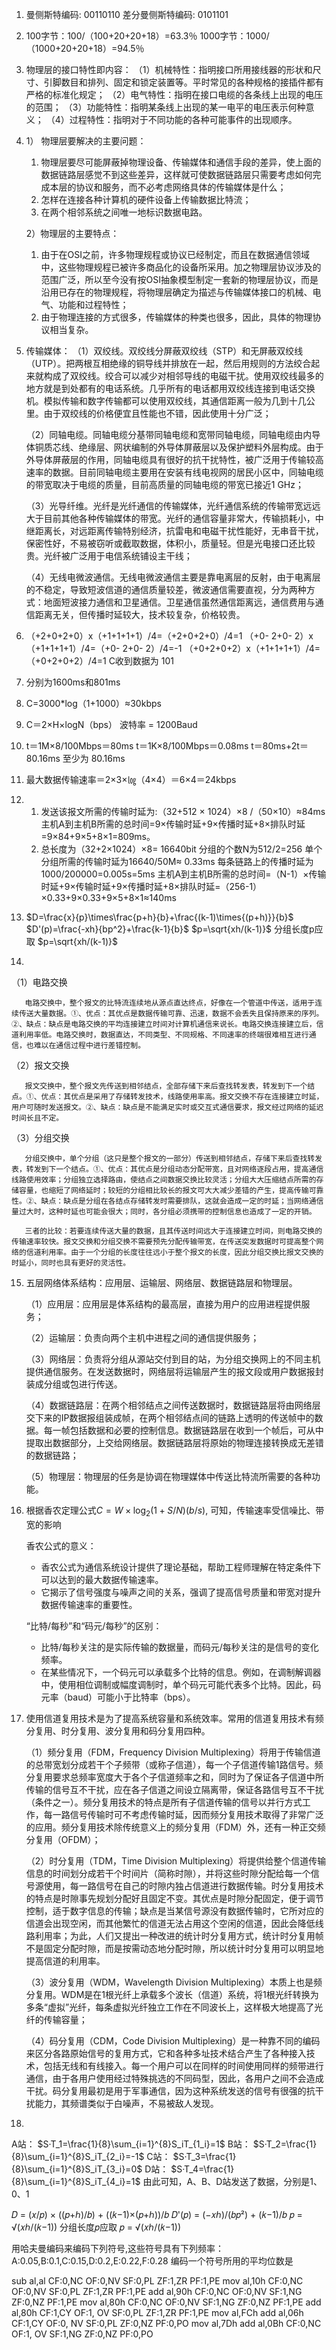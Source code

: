1.
    曼侧斯特编码: 00110110
    差分曼侧斯特编码: 0101101

2.
    100字节：100/（100+20+20+18）=63.3％
    1000字节：1000/（1000+20+20+18）=94.5％

3.
    物理层的接口特性即内容：
    （1）机械特性：指明接口所用接线器的形状和尺寸、引脚数目和排列、固定和锁定装置等。平时常见的各种规格的接插件都有严格的标准化规定；
（2）电气特性：指明在接口电缆的各条线上出现的电压的范围；
（3）功能特性：指明某条线上出现的某一电平的电压表示何种意义；
（4）过程特性：指明对于不同功能的各种可能事件的出现顺序。

4.
    1） 物理层要解决的主要问题：
    1. 物理层要尽可能屏蔽掉物理设备、传输媒体和通信手段的差异，使上面的数据链路层感觉不到这些差异，这样就可使数据链路层只需要考虑如何完成本层的协议和服务，而不必考虑网络具体的传输媒体是什么；
    2. 怎样在连接各种计算机的硬件设备上传输数据比特流；
    3. 在两个相邻系统之间唯一地标识数据电路。

    2）物理层的主要特点：
    1. 由于在OSI之前，许多物理规程或协议已经制定，而且在数据通信领域中，这些物理规程已被许多商品化的设备所采用。加之物理层协议涉及的范围广泛，所以至今没有按OSI抽象模型制定一套新的物理层协议，而是沿用已存在的物理规程，将物理层确定为描述与传输媒体接口的机械、电气、功能和过程特性；
    2. 由于物理连接的方式很多，传输媒体的种类也很多，因此，具体的物理协议相当复杂。

5.
    传输媒体：
    （1）双绞线。双绞线分屏蔽双绞线（STP）和无屏蔽双绞线（UTP）。把两根互相绝缘的铜导线并排放在一起，然后用规则的方法绞合起来就构成了双绞线。绞合可以减少对相邻导线的电磁干扰。使用双绞线最多的地方就是到处都有的电话系统。几乎所有的电话都用双绞线连接到电话交换机。模拟传输和数字传输都可以使用双绞线，其通信距离一般为几到十几公里。由于双绞线的价格便宜且性能也不错，因此使用十分广泛；

    （2）同轴电缆。同轴电缆分基带同轴电缆和宽带同轴电缆，同轴电缆由内导体铜质芯线、绝缘层、网状编制的外导体屏蔽层以及保护塑料外层构成。由于外导体屏蔽层的作用，同轴电缆具有很好的抗干扰特性，被广泛用于传输较高速率的数据。目前同轴电缆主要用在安装有线电视网的居民小区中，同轴电缆的带宽取决于电缆的质量，目前高质量的同轴电缆的带宽已接近1 GHz；

    （3）光导纤维。光纤是光纤通信的传输媒体，光纤通信系统的传输带宽远远大于目前其他各种传输媒体的带宽。光纤的通信容量非常大，传输损耗小，中继距离长，对远距离传输特别经济，抗雷电和电磁干扰性能好，无串音干扰，保密性好，不易被窃听或截取数据，体积小，质量轻。但是光电接口还比较贵。光纤被广泛用于电信系统铺设主干线；

    （4）无线电微波通信。无线电微波通信主要是靠电离层的反射，由于电离层的不稳定，导致短波信道的通信质量较差，微波通信需要直视，分为两种方式：地面短波接力通信和卫星通信。卫星通信虽然通信距离远，通信费用与通信距离无关，但传播时延较大，技术较复杂，价格较贵。
    
6.
    （+2+0+2+0）x（+1+1+1+1）/4=（+2+0+2+0）/4=1
    （+0- 2+0- 2）x（+1+1+1+1）/4=（+0- 2+0- 2）/4=-1
    （+0+2+0+2）x（+1+1+1+1）/4=（+0+2+0+2）/4=1
    C收到数据为 101
    

7.
    分别为1600ms和801ms

8.
    C=3000*log（1+1000）≈30kbps

9.
    C＝2×H×logN（bps）
    波特率 = 1200Baud

10.
    t＝1M×8/100Mbps＝80ms
    t＝1K×8/100Mbps＝0.08ms
    t＝80ms+2t＝80.16ms
    至少为 80.16ms

11.
    最大数据传输速率＝2×3×㏒（4×4）＝6×4＝24kbps

12.
    1) 发送该报文所需的传输时延为:（32+512 × 1024）×8 /（50×10）≈84ms
    主机A到主机B所需的总时间=9×传输时延+9×传播时延+8×排队时延=9×84+9×5+8×1=809ms。
    2) 总长度为（32+2×1024）×8= 16640bit
        分组的个数N为512/2=256
        单个分组所需的传输时延为16640/50M≈ 0.33ms
        每条链路上的传播时延为1000/200000=0.005s=5ms
        主机A到主机B所需的总时间=（N-1）×传输时延+9×传输时延+9×传播时延+8×排队时延=（256-1）×0.33+9×0.33+9×5+8×1≈140ms
    
13.
    $D=\frac{x}{p}\times\frac{p+h}{b}+\frac{(k-1)\times{(p+h)}}{b}$
    $D'(p)=\frac{-xh}{bp^2}+\frac{k-1}{b}$
    $p=\sqrt{xh/(k-1)}$
    分组长度p应取 $p=\sqrt{xh/(k-1)}$
    

14.
（1）电路交换

       电路交换中，整个报文的比特流连续地从源点直达终点，好像在一个管道中传送，适用于连续传送大量数据。①、优点：其优点是数据传输可靠、迅速，数据不会丢失且保持原来的序列。②、缺点：缺点是电路交换的平均连接建立时间对计算机通信来说长。电路交换连接建立后，信道利用率低。电路交换时，数据直达，不同类型、不同规格、不同速率的终端很难相互进行通信，也难以在通信过程中进行差错控制。

（2）报文交换

       报文交换中，整个报文先传送到相邻结点，全部存储下来后查找转发表，转发到下一个结点。①、优点：其优点是采用了存储转发技术，线路使用率高。报文交换不存在连接建立时延，用户可随时发送报文。②、缺点：缺点是不能满足实时或交互式通信要求，报文经过网络的延迟时间长且不定。

（3）分组交换

       分组交换中，单个分组（这只是整个报文的一部分）传送到相邻结点，存储下来后查找转发表，转发到下一个结点。①、优点：其优点是分组动态分配带宽，且对网络逐段占用，提高通信线路使用效率；分组独立选择路由，使结点之间数据交换比较灵活；分组大大压缩结点所需的存储容量，也缩短了网络延时；较短的分组相比较长的报文可大大减少差错的产生，提高传输可靠性。②、缺点：缺点是分组在各结点存储转发时需要排队，这就会造成一定的时延；当网络通信量过大时，这种时延也可能会很大；同时，各分组必须携带的控制信息也造成了一定的开销。

       三者的比较：若要连续传送大量的数据，且其传送时间远大于连接建立时间，则电路交换的传输速率较快。报文交换和分组交换不需要预先分配传输带宽，在传送突发数据时可提高整个网络的信道利用率。由于一个分组的长度往往远小于整个报文的长度，因此分组交换比报文交换的时延小，同时也具有更好的灵活性。

15.
    五层网络体系结构：应用层、运输层、网络层、数据链路层和物理层。

    （1）应用层：应用层是体系结构的最高层，直接为用户的应用进程提供服务；

    （2）运输层：负责向两个主机中进程之间的通信提供服务；

    （3）网络层：负责将分组从源站交付到目的站，为分组交换网上的不同主机提供通信服务。在发送数据时，网络层将运输层产生的报文段或用户数据报封装成分组或包进行传送。

    （4）数据链路层：在两个相邻结点之间传送数据时，数据链路层将由网络层交下来的IP数据报组装成帧，在两个相邻结点间的链路上透明的传送帧中的数据。每一帧包括数据和必要的控制信息。数据链路层在收到一个帧后，可从中提取出数据部分，上交给网络层。数据链路层将原始的物理连接转换成无差错的数据链路；

    （5）物理层：物理层的任务是协调在物理媒体中传送比特流所需要的各种功能。

16.
    根据香农定理公式$C=W\times\log_2(1+S/N)(b/s)$, 可知，传输速率受信噪比、带宽的影响

    香农公式的意义：
    - 香农公式为通信系统设计提供了理论基础，帮助工程师理解在特定条件下可以达到的最大数据传输速率。
    - 它揭示了信号强度与噪声之间的关系，强调了提高信号质量和带宽对提升数据传输速率的重要性。

    “比特/每秒”和“码元/每秒”的区别：
    - 比特/每秒关注的是实际传输的数据量，而码元/每秒关注的是信号的变化频率。
    - 在某些情况下，一个码元可以承载多个比特的信息。例如，在调制解调器中，使用相位调制或幅度调制时，单个码元可能代表多个比特。因此，码元率（baud）可能小于比特率（bps）。

17.
    使用信道复用技术是为了提高系统容量和系统效率。常用的信道复用技术有频分复用、时分复用、波分复用和码分复用四种。

    （1）频分复用（FDM，Frequency Division Multiplexing）将用于传输信道的总带宽划分成若干个子频带（或称子信道），每一个子信道传输1路信号。频分复用要求总频率宽度大于各个子信道频率之和，同时为了保证各子信道中所传输的信号互不干扰，应在各子信道之间设立隔离带，保证各路信号互不干扰（条件之一）。频分复用技术的特点是所有子信道传输的信号以并行方式工作，每一路信号传输时可不考虑传输时延，因而频分复用技术取得了非常广泛的应用。频分复用技术除传统意义上的频分复用（FDM）外，还有一种正交频分复用（OFDM）；

    （2）时分复用（TDM，Time Division Multiplexing）将提供给整个信道传输信息的时间划分成若干个时间片（简称时隙），并将这些时隙分配给每一个信号源使用，每一路信号在自己的时隙内独占信道进行数据传输。时分复用技术的特点是时隙事先规划分配好且固定不变。其优点是时隙分配固定，便于调节控制，适于数字信息的传输；缺点是当某信号源没有数据传输时，它所对应的信道会出现空闲，而其他繁忙的信道无法占用这个空闲的信道，因此会降低线路利用率；为此，人们又提出一种改进的统计时分复用方式，统计时分复用帧不是固定分配时隙，而是按需动态地分配时隙，所以统计时分复用可以明显地提高信道的利用率。

    （3）波分复用（WDM，Wavelength Division Multiplexing）本质上也是频分复用。WDM是在1根光纤上承载多个波长（信道）系统，将1根光纤转换为多条“虚拟”光纤，每条虚拟光纤独立工作在不同波长上，这样极大地提高了光纤的传输容量；

    （4）码分复用（CDM，Code Division Multiplexing）是一种靠不同的编码来区分各路原始信号的复用方式，它和各种多址技术结合产生了各种接入技术，包括无线和有线接入。每一个用户可以在同样的时间使用同样的频带进行通信，由于各用户使用经过特殊挑选的不同码型，因此，各用户之间不会造成干扰。码分复用最初是用于军事通信，因为这种系统发送的信号有很强的抗干扰能力，其频谱类似于白噪声，不易被敌人发现。

18.
A站： $S·T_1=\frac{1}{8}\sum_{i=1}^{8}S_iT_{1_i}=1$
B站： $S·T_2=\frac{1}{8}\sum_{i=1}^{8}S_iT_{2_i}=-1$
C站： $S·T_3=\frac{1}{8}\sum_{i=1}^{8}S_iT_{3_i}=0$
D站： $S·T_4=\frac{1}{8}\sum_{i=1}^{8}S_iT_{4_i}=1$
由此可知，A、B、D站发送了数据，分别是1、0、1

𝐷 = (𝑥/𝑝) × ((𝑝+ℎ)/𝑏) + ((𝑘−1)×(𝑝+ℎ))/𝑏
𝐷'(𝑝) = (−𝑥ℎ)/(𝑏𝑝²) + (𝑘−1)/𝑏
𝑝 = √(𝑥ℎ/(𝑘−1))
分组长度𝑝应取 𝑝 = √(𝑥ℎ/(𝑘−1))

用哈夫曼编码来编码下列符号,这些符号具有下列频率： A:0.05,B:0.1,C:0.15,D:0.2,E:0.22,F:0.28 编码一个符号所用的平均位数是




sub al,al  CF:0,NC  OF:0,NV  SF:0,PL  ZF:1,ZR  PF:1,PE
mov al,10h  CF:0,NC  OF:0,NV  SF:0,PL  ZF:1,ZR  PF:1,PE
add al,90h  CF:0,NC  OF:0,NV  SF:1,NG ZF:0,NZ  PF:1,PE
mov al,80h  CF:0,NC  OF:0,NV  SF:1,NG ZF:0,NZ  PF:1,PE
add al,80h  CF:1,CY  OF:1, OV  SF:0,PL  ZF:1,ZR PF:1,PE
mov al,FCh
add al,06h CF:1,CY  OF:0, NV   SF:0,PL    ZF:0,NZ PF:0,PO
mov al,7Dh
add al,0Bh CF:0,NC  OF:1, OV   SF:1,NG   ZF:0,NZ  PF:0,PO